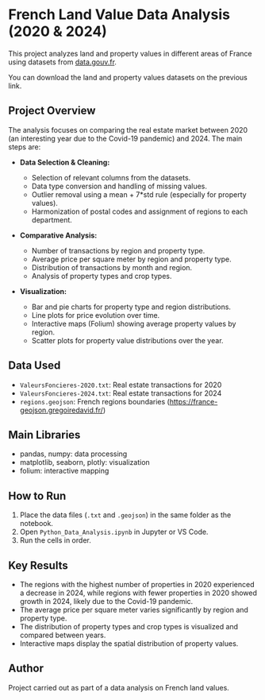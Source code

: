 # French Land Value Data Analysis (2020 & 2024)

This project analyzes land and property values in different areas of France using datasets from [data.gouv.fr](https://www.data.gouv.fr/fr/datasets/demandes-de-valeurs-foncieres/).

You can download the land and property values datasets on the previous link. 

## Project Overview

The analysis focuses on comparing the real estate market between 2020 (an interesting year due to the Covid-19 pandemic) and 2024. The main steps are:

- **Data Selection & Cleaning:**  
  - Selection of relevant columns from the datasets.
  - Data type conversion and handling of missing values.
  - Outlier removal using a mean + 7*std rule (especially for property values).
  - Harmonization of postal codes and assignment of regions to each department.

- **Comparative Analysis:**  
  - Number of transactions by region and property type.
  - Average price per square meter by region and property type.
  - Distribution of transactions by month and region.
  - Analysis of property types and crop types.

- **Visualization:**  
  - Bar and pie charts for property type and region distributions.
  - Line plots for price evolution over time.
  - Interactive maps (Folium) showing average property values by region.
  - Scatter plots for property value distributions over the year.

## Data Used

- `ValeursFoncieres-2020.txt`: Real estate transactions for 2020
- `ValeursFoncieres-2024.txt`: Real estate transactions for 2024
- `regions.geojson`: French regions boundaries (https://france-geojson.gregoiredavid.fr/)

## Main Libraries

- pandas, numpy: data processing
- matplotlib, seaborn, plotly: visualization
- folium: interactive mapping

## How to Run

1. Place the data files (`.txt` and `.geojson`) in the same folder as the notebook.
2. Open `Python_Data_Analysis.ipynb` in Jupyter or VS Code.
3. Run the cells in order.

## Key Results

- The regions with the highest number of properties in 2020 experienced a decrease in 2024, while regions with fewer properties in 2020 showed growth in 2024, likely due to the Covid-19 pandemic.
- The average price per square meter varies significantly by region and property type.
- The distribution of property types and crop types is visualized and compared between years.
- Interactive maps display the spatial distribution of property values.

## Author

Project carried out as part of a data analysis on French land values.